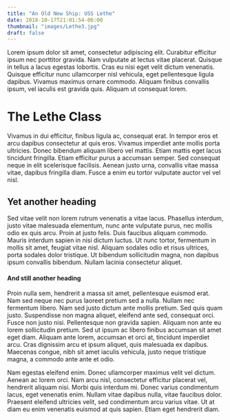 ```yaml
---
title: "An Old New Ship: USS Lethe"
date: 2018-10-17T21:01:54-06:00
thumbnail: "images/Lethe3.jpg"
draft: false
---
```


Lorem ipsum dolor sit amet, consectetur adipiscing elit. Curabitur efficitur ipsum nec porttitor gravida. Nam vulputate at lectus vitae placerat. Quisque in tellus a lacus egestas lobortis. Cras eu nisi eget velit dictum venenatis. Quisque efficitur nunc ullamcorper nisl vehicula, eget pellentesque ligula dapibus. Vivamus maximus ornare commodo. Aliquam finibus convallis ipsum, vel iaculis est gravida quis. Aliquam ut consequat lorem.

# The Lethe Class

Vivamus in dui efficitur, finibus ligula ac, consequat erat. In tempor eros et arcu dapibus consectetur at quis eros. Vivamus imperdiet ante mollis porta ultricies. Donec bibendum aliquam libero vel mattis. Etiam mattis eget lacus tincidunt fringilla. Etiam efficitur purus a accumsan semper. Sed consequat neque in elit scelerisque facilisis. Aenean justo urna, convallis vitae massa vitae, dapibus fringilla diam. Fusce a enim eu tortor vulputate auctor vel vel nisl.

## Yet another heading

Sed vitae velit non lorem rutrum venenatis a vitae lacus. Phasellus interdum, justo vitae malesuada elementum, nunc ante vulputate purus, nec mollis odio ex quis arcu. Proin at justo felis. Duis faucibus aliquam commodo. Mauris interdum sapien in nisi dictum luctus. Ut nunc tortor, fermentum in mollis sit amet, feugiat vitae nisl. Aliquam sodales odio et risus ultrices, porta sodales dolor tristique. Ut bibendum sollicitudin magna, non dapibus ipsum convallis bibendum. Nullam lacinia consectetur aliquet.

#### And still another heading

Proin nulla sem, hendrerit a massa sit amet, pellentesque euismod erat. Nam sed neque nec purus laoreet pretium sed a nulla. Nullam nec fermentum libero. Nam sed justo dictum ante mollis pretium. Sed quis quam justo. Suspendisse non magna aliquet, eleifend ante sed, consequat orci. Fusce non justo nisi. Pellentesque non gravida sapien. Aliquam non ante eu lorem sollicitudin pretium. Sed ut ipsum ac libero finibus accumsan sit amet eget diam. Aliquam ante lorem, accumsan et orci at, tincidunt imperdiet arcu. Cras dignissim arcu et ipsum aliquet, quis malesuada ex dapibus. Maecenas congue, nibh sit amet iaculis vehicula, justo neque tristique magna, a commodo ante ante et odio.

Nam egestas eleifend enim. Donec ullamcorper maximus velit vel dictum. Aenean ac lorem orci. Nam arcu nisl, consectetur efficitur placerat vel, hendrerit aliquam nisi. Morbi quis interdum mi. Donec varius condimentum lacus, eget venenatis enim. Nullam vitae dapibus nulla, vitae faucibus dolor. Praesent eleifend ultricies velit, sed condimentum arcu varius vitae. Ut at diam eu enim venenatis euismod at quis sapien. Etiam eget hendrerit diam.